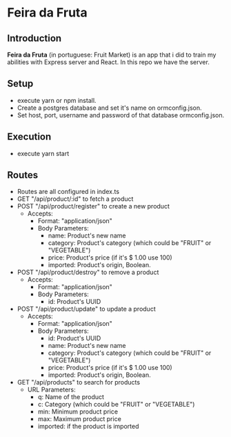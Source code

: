 # Feira da Fruta

## Introduction

**Feira da Fruta** (in portuguese: Fruit Market) is an app that i did to train my abilities with Express server and React. In this repo we have the server.

## Setup
 - execute yarn or npm install.
 - Create a postgres database and set it's name on ormconfig.json.
 - Set host, port, username and password of that database ormconfig.json.

## Execution
- execute yarn start

## Routes
 - Routes are all configured in index.ts
  - GET "/api/product/:id" to fetch a product
  - POST "/api/product/register" to create a new product
    - Accepts:
        - Format: "application/json"
        - Body Parameters:
          - name: Product's new name
          - category: Product's category (which could be "FRUIT" or "VEGETABLE")
          - price: Product's price (if it's $ 1.00 use 100)
          - imported: Product's origin, Boolean.
  - POST "/api/product/destroy" to remove a product
    - Accepts:
        - Format: "application/json"
        - Body Parameters:
            - id: Product's UUID
  - POST "/api/product/update" to update a product
    - Accepts:
        - Format: "application/json"
        - Body Parameters:
            - id: Product's UUID
            - name: Product's new name
            - category: Product's category (which could be "FRUIT" or "VEGETABLE")
            - price: Product's price (if it's $ 1.00 use 100)
            - imported: Product's origin, Boolean.
  - GET "/api/products" to search for products
    - URL Parameters:
      - q: Name of the product
      - c: Category (which could be "FRUIT" or "VEGETABLE")
      - min: Minimum product price
      - max: Maximum product price
      - imported: if the product is imported
